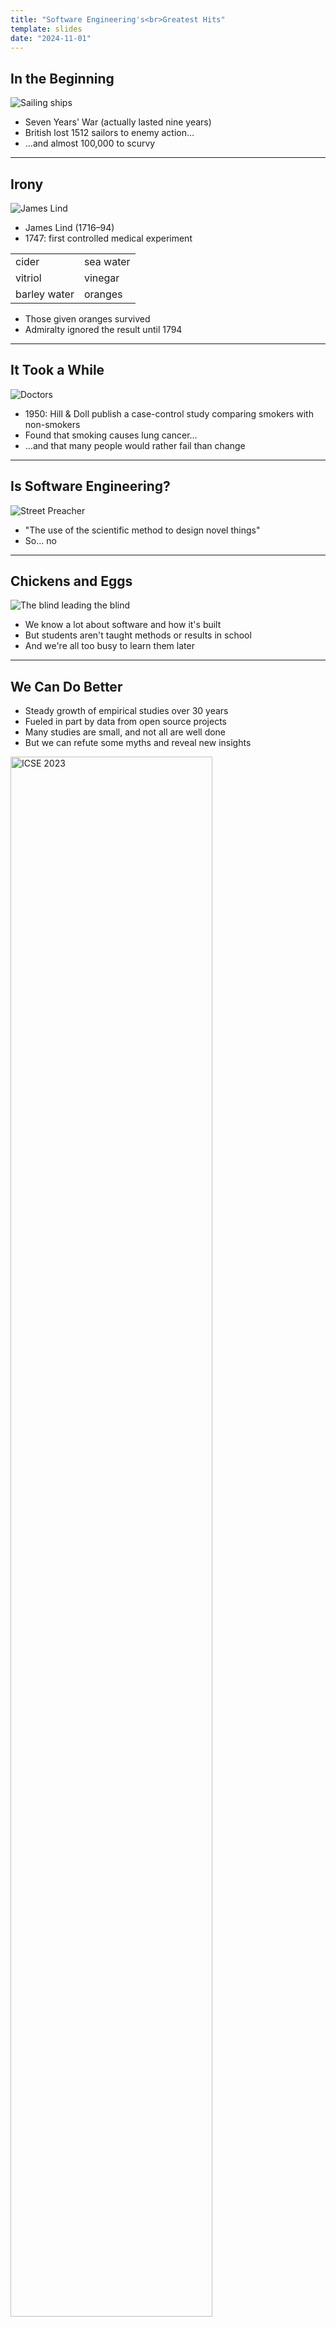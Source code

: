 ```yaml
---
title: "Software Engineering's<br>Greatest Hits"
template: slides
date: "2024-11-01"
---
```


## In the Beginning

<img src="ships.jpg" alt="Sailing ships" class="center">

-   Seven Years' War (actually lasted nine years)
-   British lost 1512 sailors to enemy action…
-   …and almost 100,000 to scurvy

---

## Irony

<div class="row">
  <div class="col-6 center">
    <img src="james-lind.jpg" alt="James Lind">
  </div>
  <div class="col-6">
    <ul>
      <li>James Lind (1716–94)</li>
      <li>1747: first controlled medical experiment</li>
    </ul>
    <table>
      <tr>
	<td>cider</td>
	<td>sea water</td>
      </tr>
      <tr>
	<td>vitriol</td>
	<td>vinegar</td>
      </tr>
      <tr>
	<td>barley water</td>
	<td>oranges</td>
      </tr>
    </table>
  </div>
</div>

-   Those given oranges survived
-   Admiralty ignored the result until 1794

---

## It Took a While

<img src="doctors.jpg" alt="Doctors" class="center">

-   1950: Hill & Doll publish a case-control study comparing smokers with non-smokers
-   Found that smoking causes lung cancer…
-   …and that many people would rather fail than change

---

## Is Software Engineering?

<img src="./engineer-600.jpg" alt="Street Preacher" class="center">

-   "The use of the scientific method to design novel things"
-   So… no

---

## Chickens and Eggs

<img src="@root/files/talks/blind-leading-blind.png" alt="The blind leading the blind" class="center">

-   We know a lot about software and how it's built
-   But students aren't taught methods or results in school
-   And we're all too busy to learn them later

---

## We Can Do Better

-   Steady growth of empirical studies over 30 years
-   Fueled in part by data from open source projects
-   Many studies are small, and not all are well done
-   But we can refute some myths and reveal new insights

<img src="./icse-2023.png" alt="ICSE 2023" width="80%" class="center">

---

## Are Some Languages Better?

<a href="#Stefik2013">Stefik2013</a>: "An Empirical Investigation into Programming Language Syntax"

-   Measured how easily novices could read:
    -   Perl
    -   Quorum: the language their team is building
    -   Randomo: syntax "designed" by rolling D&D dice
-   Perl is as hard for novices to learn as a language with a randomly-designed syntax

---

## Are Some Languages Better?

-   Second study
    -   More subjects
    -   Multiple assessment strategies
-   Languages in the C family are as hard for novices to learn to read as a randomly-designed language
-   Ruby and Python are significantly easier
-   <a href="https://quorumlanguage.com/">Quorum</a> is easier still

---

## Productivity

-   <a href="#Prechelt2000">Prechelt2000</a> had programmers implement the same thing in the language of their choice
-   How long did it take?

<img src="@root/files/talks/productivity.svg" class="center">

---

## Productivity

-   Shortest and longest times were 0.6 and 63 hours
    -   Ratio is 150X (!)
-   But people used 7 different languages
-   If we only look at Java, times are 3.8 vs. 63 hours (17X)
-   But comparing best and worst exaggerates differences
-   90th percentile vs. 50th gives 3.7X

---

## Test-Driven Development

<a href="#Shull2010">Shull2010</a>: "How Effective is Test-Driven Development?"

> …evidence from controlled experiments suggests an
> improvement in productivity when TDD is used.
> However…pilot studies provide mixed evidence, some in
> favor of and others against TDD. In the industrial
> studies…evidence suggests that TDD yields worse
> productivity. Even when considering only the more rigorous
> studies…the evidence is equally split for and against a
> positive effect.

---

## Test-Driven Development

<a href="#Fucci2016">Fucci2016</a>: "An External Replication on the Effects of Test-driven Development Using a Multi-site Blind Analysis Approach"

-   Replication study, 39 professionals, real projects
-   No significant difference between test-first and test-last development
-   "The claimed benefits of TDD may…rather [be] due to the fact that [it] encourages fine-grained steady steps that improve focus and flow."

> I practice TDD…and it works great. We don't need to prove that it works anymore.

---

## Nobody Knows Anything

<a href="#Altadmri2016">Altadmri2016</a>: "37 Million Compilations: Investigating Novice Programming Mistakes in Large-Scale Student Data"

-   Ask educators for learners' most common mistakes
-   Compare their answers to empirical data
-   Weak consensus among educators
-   Weak correlation with observations
-   Educator experience had only weak impact on results

---

## Nobody Knows Anything

Most common actual errors are:

-   Mis-matched parentheses (*not* confusing `=` with `==`)
-   Invoking methods with the wrong arguments
-   Reaching end of non-`void` method without `return`

The three that take the most time to fix are:

-   Confusing  short-circuit logical and bitwise operators
-   Using `==` instead of `.equals` to compare strings
-   Ignoring the return value from a non-void method

---

## A Caution

<a href="#Begel2014">Begel2014</a>: "Analyze This! 145 Questions for Data Scientists in Software Engineering"

-   Ask a bunch of developers to propose questions, then ask another bunch to rate them
-   Developers want to know how people actually use their products
-   They *don't* want assessments of individual performance
    -   Because they're afraid such measures will be weaponized

---

## Coding in the Dark

<a href="#Hicks2022">Hicks2022</a>: "It's like coding in the dark: The need for learning cultures within coding teams"

-   …the work that code writers needed to do to understand code often did not feel like what was rewarded in the evaluation of their work
-   Despite stated ideals about knowledge sharing…this work was often contradicted with negative cues from colleagues about what was truly valued
-   This tension was exacerbated by code writers' fears about not looking like an engineer…
-   Code writers navigated this by divesting from their own learning and from the invisible work of knowledge transfer
-   [They] frequently expressed a poignant loneliness, even in highly resourced teams

---

## Open Source

<a href="#Steinmacher2015">Steinmacher2015</a>: "Social Barriers Faced by Newcomers Placing Their First Contribution in Open Source Software Projects"

-   Identify 58 potential barriers
-   What matters most?
    1.  How easy it is to get set up to make a contribution
    1.  How easy it is to find a task to start with
-   Other work has also identified "how warmly first contribution was received"

---

## There Is No "Geek Gene"

<a href="#Patitsas2016">Patitsas2016</a>: "Computer Science Grades Are Not Bimodal"

-   The "geek gene" is computing's most enduring and damaging myth
-   In fact, only 5.8% of course grade distributions at a large university were actually multi-modal
-   But CS faculty are more likely to see distributions as bimodal if they think they're from a CS class
-   Even *more* likely if they believe some students are innately predisposed to do well in CS

---

## Code Metrics

-   Lots of code metrics have been proposed
    -   Halstead's measures
    -   Cyclomatic complexity
    -   Many object-oriented measures
-   But nothing works better than counting lines of code
    -   <a href="#ElEmam2001">ElEmam2001</a>: "Confounding Effects of Class Size on the Validity of Object-Oriented Metrics"
    -   <a href="#Herraiz2010">Herraiz2010</a>: "Beyond Lines of Code: Do We Need More Complexity Metrics?"

---

## Test Flakiness

<a href="#Costa2022">Costa2022</a>: "Test Flakiness Across Programming Languages"

<img src="costa2022-table6.png" class="center">

---

## Who Fixes What?

-   Original authors fix their own simple bugs much faster than other people (<a href="#Zhu2021">Zhu2021</a>)
-   But are more likely to fix or change other things at the same time

<div class="row">
  <div class="col-6 center">
    <img src="bug-fix-time.png" alt="Bug fix time">
  </div>
  <div class="col-6 center">
    <img src="bug-fix-churn.png" alt="Bug fix churn">
  </div>
</div>

---

## Language Features

<div class="row">
  <div class="col-12 center">
    <img src="typescript-features.png" alt="Typescript feature adoption" width="90%">
    <br>
    From [<a href="#Scarsbrook2023">Scarsbrook2023</a>]
  </div>
</div>

-   Nobody knows anything…

---

## Miscellaneous

-   Design patterns
    -   Teaching people design patterns makes them better programmers (<a href="#Tichy2010">Tichy2010</a>)
    -   Three experiments demonstrated cause and effect
    -   This is *not* obvious
    -   Maybe good programmers are just more likely to use patterns
-   Fuzz testing
    -   Invented by accident in 1988 (<a href="#Miller2021">Miller2021</a>)
    -   25-33% of Unix utilities crashed when fuzzed
    -   Thirty years later, "only" 12-20% still crash
    -   [*The Fuzzing Book*](https://www.fuzzingbook.org/)

---

## Miscellaneous

-   Strong typing catches about 15% of bugs (<a href="#Gao2017">Gao2017</a>)
    -   Which is a lot or a little depending on your point of view
-   Only 6-17% of configuration options are set by most users (<a href="#Xu2015">Xu2015</a>)
    -   Only 2%-8% of parameters are configured by more than 90% of users
-   Secret management is a solved problem
    -   But most developers don't know the solutions (<a href="#Basak2023">Basak2023</a>)
-   Protestware is on the rise (<a href="#Fan2024">Fan2024</a>)
-   Machine learning systems are bloated and vulnerable (<a href="#Zhang2024">Zhang2024</a>)
    -   "Through experimentation with 15 machine learning containers from TensorFlow, PyTorch, and Nvidia,
        we show that bloat accounts for up to 80% of machine learning container sizes,
	increasing container provisioning times by up to 370% and exacerbating vulnerabilities by up to 99%."

---

## What Hasn't Worked?

-   People have tried explaining all of this before

<div class="row">
  <div class="col-3"><img src="./rapid-development.jpg" width="70%"></div>
  <div class="col-3"><img src="./facts-fallacies.jpg" width="70%"></div>
  <div class="col-3"><img src="@root/files/talks/making-software.jpg" width="70%"></div>
</div>

<div class="center">
  <a href="https://neverworkintheory.org/"><strong>https://neverworkintheory.org/</strong></a>
</div>

---

## What Might?

-   Start with a little data science
    -   Using software engineering datasets (because people learn best when examples are relevant)
    -   And Python (because computer science students will probably already know it)
    -   Academically defensible ("Look, math!")
    -   And attractive to students
-   Then replicate a few simple results
-   At this point, students will be able to understand and assess the claims

---

## When We're Done

**Assignment #3**

> Given version control repositories for six software
> projects, determine whether long functions are
> more likely to be buggy than short ones.

-   Requires tool use, model building, and statistics
-   Require students to *do* science
    -   So they *understand* it
    -   So they *value* it

---

## Conclusions

<img src="./wikipedian_protester.png" class="center">

-   The world needs more of this
-   What are you waiting for?

---

## Thank You

<div class="center">
  <p><img src="@root/files/talks/gvwilson.png" width="40%"></p>
  <p><a href="http://third-bit.com">Greg Wilson</a></p>
  <p><a href="mailto:gvwilson@third-bit.com">gvwilson@third-bit.com</a></p>
  <p><a href="http://third-bit.com/talks/greatest-hits/">http://third-bit.com/talks/greatest-hits/</a></p>
  <p><a href="./bibliography/">Bibliography</a></p>
</div>
